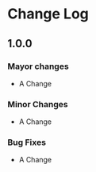 # <a id="Change-Log"> </a> Change Log

## 1.0.0

### Mayor changes

- A Change

### Minor Changes

- A Change

### Bug Fixes

- A Change



